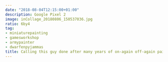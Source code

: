 ```yaml
---
date: "2018-08-04T12:15:00+01:00"
description: Google Pixel 2
image: inCollage_20180806_150537036.jpg
ratio: 6by4
tag:
- miniaturepainting
- gamesworkshop
- armypainter
- dwarfenpyjammas
title: Calling this guy done after many years of on-again off-again painting spurts
---
```


